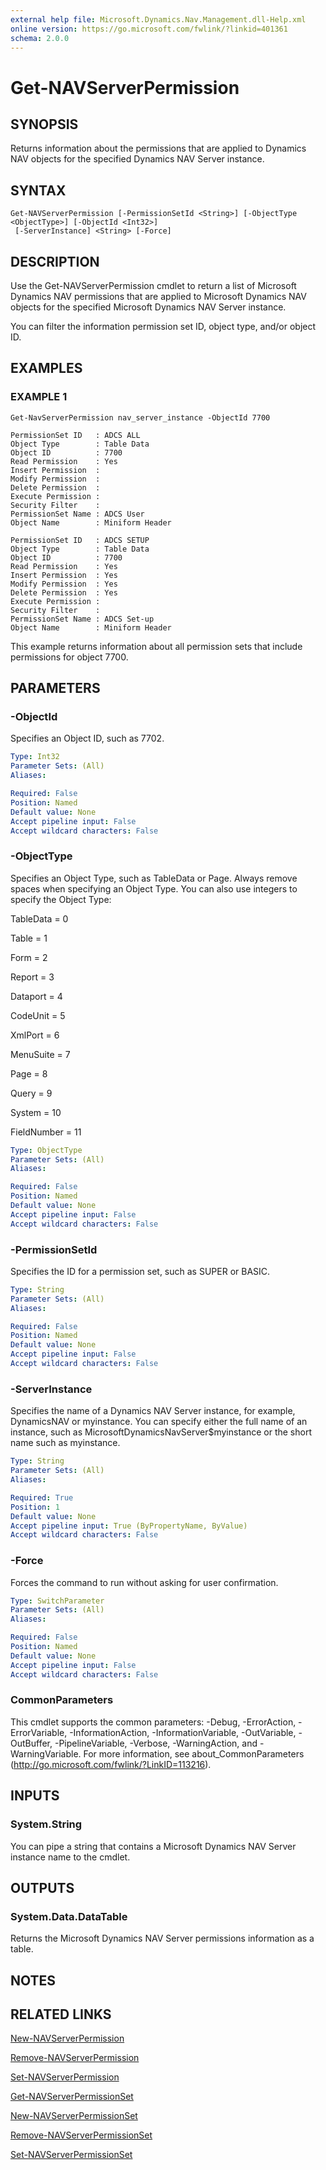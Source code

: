 ```yaml
---
external help file: Microsoft.Dynamics.Nav.Management.dll-Help.xml
online version: https://go.microsoft.com/fwlink/?linkid=401361
schema: 2.0.0
---
```


# Get-NAVServerPermission

## SYNOPSIS
Returns information about the permissions that are applied to Dynamics NAV objects for the specified Dynamics NAV Server instance.

## SYNTAX

```
Get-NAVServerPermission [-PermissionSetId <String>] [-ObjectType <ObjectType>] [-ObjectId <Int32>]
 [-ServerInstance] <String> [-Force]
```

## DESCRIPTION
Use the Get-NAVServerPermission cmdlet to return a list of Microsoft Dynamics NAV permissions that are applied to Microsoft Dynamics NAV objects for the specified Microsoft Dynamics NAV Server instance.

You can filter the information permission set ID, object type, and/or object ID.

## EXAMPLES

### EXAMPLE 1
```
Get-NavServerPermission nav_server_instance -ObjectId 7700

PermissionSet ID   : ADCS ALL
Object Type        : Table Data
Object ID          : 7700
Read Permission    : Yes
Insert Permission  :
Modify Permission  :
Delete Permission  :
Execute Permission :
Security Filter    :
PermissionSet Name : ADCS User
Object Name        : Miniform Header

PermissionSet ID   : ADCS SETUP
Object Type        : Table Data
Object ID          : 7700
Read Permission    : Yes
Insert Permission  : Yes
Modify Permission  : Yes
Delete Permission  : Yes
Execute Permission :
Security Filter    :
PermissionSet Name : ADCS Set-up
Object Name        : Miniform Header
```

This example returns information about all permission sets that include permissions for object 7700.

## PARAMETERS

### -ObjectId
Specifies an Object ID, such as 7702.

```yaml
Type: Int32
Parameter Sets: (All)
Aliases:

Required: False
Position: Named
Default value: None
Accept pipeline input: False
Accept wildcard characters: False
```

### -ObjectType
Specifies an Object Type, such as TableData or Page.
Always remove spaces when specifying an Object Type.
You can also use integers to specify the Object Type:

TableData = 0

Table = 1

Form = 2

Report = 3

Dataport = 4

CodeUnit = 5

XmlPort = 6

MenuSuite = 7

Page = 8

Query = 9

System = 10

FieldNumber = 11

```yaml
Type: ObjectType
Parameter Sets: (All)
Aliases:

Required: False
Position: Named
Default value: None
Accept pipeline input: False
Accept wildcard characters: False
```

### -PermissionSetId
Specifies the ID for a permission set, such as SUPER or BASIC.

```yaml
Type: String
Parameter Sets: (All)
Aliases:

Required: False
Position: Named
Default value: None
Accept pipeline input: False
Accept wildcard characters: False
```

### -ServerInstance
Specifies the name of a Dynamics NAV Server instance, for example, DynamicsNAV or myinstance.
You can specify either the full name of an instance, such as MicrosoftDynamicsNavServer$myinstance or the short name such as myinstance.

```yaml
Type: String
Parameter Sets: (All)
Aliases:

Required: True
Position: 1
Default value: None
Accept pipeline input: True (ByPropertyName, ByValue)
Accept wildcard characters: False
```

### -Force
Forces the command to run without asking for user confirmation.

```yaml
Type: SwitchParameter
Parameter Sets: (All)
Aliases:

Required: False
Position: Named
Default value: None
Accept pipeline input: False
Accept wildcard characters: False
```

### CommonParameters
This cmdlet supports the common parameters: -Debug, -ErrorAction, -ErrorVariable, -InformationAction, -InformationVariable, -OutVariable, -OutBuffer, -PipelineVariable, -Verbose, -WarningAction, and -WarningVariable. For more information, see about_CommonParameters (http://go.microsoft.com/fwlink/?LinkID=113216).

## INPUTS

### System.String
You can pipe a string that contains a Microsoft Dynamics NAV Server instance name to the cmdlet.

## OUTPUTS

### System.Data.DataTable
Returns the Microsoft Dynamics NAV Server permissions information as a table.

## NOTES
## RELATED LINKS

[New-NAVServerPermission](New-NAVServerPermission.md)

[Remove-NAVServerPermission](Remove-NAVServerPermission.md)

[Set-NAVServerPermission](Set-NAVServerPermission.md)

[Get-NAVServerPermissionSet](Get-NAVServerPermissionSet.md)

[New-NAVServerPermissionSet](New-NAVServerPermissionSet.md)

[Remove-NAVServerPermissionSet](Remove-NAVServerPermissionSet.md)

[Set-NAVServerPermissionSet](Set-NAVServerPermissionSet.md)

